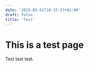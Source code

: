 ```yaml
---
date: '2025-05-01T18:15:57+02:00'
draft: false
title: 'Test'
---
```


# This is a test page

Test test test.
